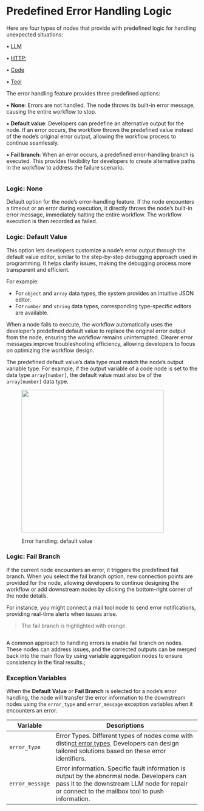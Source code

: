 # Predefined Error Handling Logic

Here are four types of nodes that provide with predefined logic for handling unexpected situations:

•  [LLM](../node/llm.md)

•  [HTTP](../node/http-request.md);

•  [Code](../node/code.md)

•  [Tool](../node/tools.md)

The error handling feature provides three predefined options:

• **None**: Errors are not handled. The node throws its built-in error message, causing the entire workflow to stop.

• **Default value**: Developers can predefine an alternative output for the node. If an error occurs, the workflow throws the predefined value instead of the node’s original error output, allowing the workflow process to continue seamlessly.

• **Fail branch**: When an error occurs, a predefined error-handling branch is executed. This provides flexibility for developers to create alternative paths in the workflow to address the failure scenario.

<figure><img src="https://assets-docs.dify.ai/2024/12/6e2655949889d4d162945d840d698649.png" alt=""><figcaption></figcaption></figure>

### Logic: None

Default option for the node’s error-handling feature. If the node encounters a timeout or an error during execution, it directly throws the node’s built-in error message, immediately halting the entire workflow. The workflow execution is then recorded as failed.

### Logic: Default Value

This option lets developers customize a node’s error output through the default value editor, similar to the step-by-step debugging approach used in programming. It helps clarify issues, making the debugging process more transparent and efficient.

For example:

* For `object` and `array` data types, the system provides an intuitive JSON editor.
* For `number` and `string` data types, corresponding type-specific editors are available.

When a node fails to execute, the workflow automatically uses the developer’s predefined default value to replace the original error output from the node, ensuring the workflow remains uninterrupted. Clearer error messages improve troubleshooting efficiency, allowing developers to focus on optimizing the workflow design.

The predefined default value’s data type must match the node’s output variable type. For example, if the output variable of a code node is set to the data type `array[number]`, the default value must also be of the `array[number]` data type.

<figure><img src="https://assets-docs.dify.ai/2024/12/e9e5e757090679243e0c9976093c7e6c.png" alt="" width="375"><figcaption><p>Error handling: default value</p></figcaption></figure>

### Logic: Fail Branch

If the current node encounters an error, it triggers the predefined fail branch. When you select the fail branch option, new connection points are provided for the node, allowing developers to continue designing the workflow or add downstream nodes by clicking the bottom-right corner of the node details.

For instance, you might connect a mail tool node to send error notifications, providing real-time alerts when issues arise.

> The fail branch is highlighted with orange.

<figure><img src="https://assets-docs.dify.ai/2024/12/e5ea1af947818bd9e27cab3042c1c4f3.png" alt=""><figcaption></figcaption></figure>

A common approach to handling errors is enable fail branch on nodes. These nodes can address issues, and the corrected outputs can be merged back into the main flow by using variable aggregation nodes to ensure consistency in the final results.;

### Exception Variables

When the **Default Value** or **Fail Branch** is selected for a node’s error handling, the node will transfer the error information to the downstream nodes using the `error_type` and `error_message` exception variables when it encounters an error.

| Variable        | Descriptions                                                                                                                                                                                   |
| --------------- | ---------------------------------------------------------------------------------------------------------------------------------------------------------------------------------------------- |
| `error_type`    | Error Types. Different types of nodes come with distin[ct error types](error-type.md). Developers can design tailored solutions based on these error identifiers.                              |
| `error_message` | Error information. Specific fault information is output by the abnormal node. Developers can pass it to the downstream LLM node for repair or connect to the mailbox tool to push information. |

